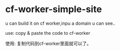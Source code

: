 # cf-worker-simple-site
u can build it on cf worker,inpu a domain u can see..

use:
copy & paste the code to cf-worker

使用:
复制代码到cf-worker里面就可以了。

